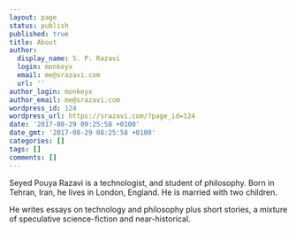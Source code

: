 ```yaml
---
layout: page
status: publish
published: true
title: About
author:
  display_name: S. P. Razavi
  login: monkeyx
  email: me@srazavi.com
  url: ''
author_login: monkeyx
author_email: me@srazavi.com
wordpress_id: 124
wordpress_url: https://srazavi.com/?page_id=124
date: '2017-08-29 09:25:58 +0100'
date_gmt: '2017-08-29 08:25:58 +0100'
categories: []
tags: []
comments: []
---
```

Seyed Pouya Razavi is a technologist, and student of philosophy. Born in Tehran, Iran, he lives in London, England. He is married with two children.

He writes essays on technology and philosophy plus short stories, a mixture of speculative science-fiction and near-historical.